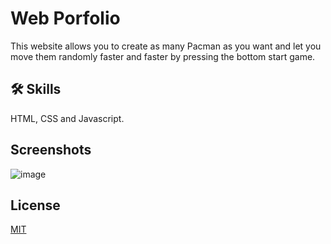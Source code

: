 # Web Porfolio
This website allows you to create as many Pacman as you want and let you move them randomly faster and faster by pressing the bottom start game.

## 🛠 Skills

HTML, CSS and Javascript.

## Screenshots

![image](https://user-images.githubusercontent.com/101306063/171542117-4f5f4789-8ff2-4025-a365-3032061ffcc9.png)

## License

[MIT](https://choosealicense.com/licenses/mit/)

